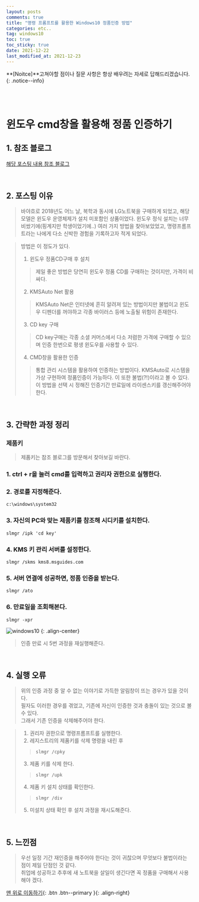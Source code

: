 ```yaml
---
layout: posts
comments: true
title: "명령 프롬프트를 활용한 Windows10 정품인증 방법"
categories: etc..
tag: windows10
toc: true
toc_sticky: true
date: 2021-12-22
last_modified_at: 2021-12-23
---
```


**[Noitce]**고쳐야할 점이나 질문 사항은 항상 배우려는 자세로 답해드리겠습니다.
{: .notice--info}

<br>
<br>


# 윈도우 cmd창을 활용해 정품 인증하기

## 1. 참조 블로그
[해당 포스팅 내용 참조 블로그](https://coding-factory.tistory.com/487) 

<br>

## 2. 포스팅 이유
> 바야흐로 2018년도 어느 날, 복학과 동시에 LG노트북을 구매하게 되었고, 해당 모델은 윈도우 운영체제가 설치 미포함인 상품이었다. 윈도우 정식 설치는 너무 비쌌기에(핑계지만 학생이었기에..) 여러 가지 방법을 찾아보았었고, 명령프롬프트라는 나에게 다소 신박한 경험을 기록하고자 적게 되었다. 


>  방법은 이 정도가 있다.  
> 1. 윈도우 정품CD구매 후 설치
>> 제일 좋은 방법은 당연히 윈도우 정품 CD를 구매하는 것이지만, 가격이 비싸다.
> 2. KMSAuto Net 활용
>> KMSAuto Net은 인터넷에 흔히 알려져 있는 방법이지만 불법이고 윈도우 디펜더를 꺼야하고 각종 바이러스 등에 노출될 위험이 존재한다. 
> 3. CD key 구매   
>> CD key구매는 각종 소셜 커머스에서 다소 저렴한 가격에 구매할 수 있으며 인증 한번으로 평생 윈도우를 사용할 수 있다. 
> 4. CMD창을 활용한 인증
>> 통합 관리 시스템을 활용하여 인증하는 방법이다. KMSAuto로 시스템을 가상 구현하여 정품인증이 가능하다. 이 또한 불법(?!)이라고 볼 수 있다. 이 방법을 선택 시 정해진 인증기간 만료일에 라이센스키를 갱신해주어야 한다.



<br>

## 3. 간략한 과정 정리

### 제품키 
> 제품키는 참조 블로그를 방문해서 찾아보길 바란다.

### 1. ctrl + r을 눌러 cmd를 입력하고 권리자 권한으로 실행한다.

### 2. 경로를 지정해준다.
```
c:\windows\system32
```

### 3. 자신의 PC와 맞는 제품키를 참조해 시디키를 설치한다.
```
slmgr /ipk 'cd key'
```

### 4. KMS 키 관리 서버를 설정한다.
```
slmgr /skms kms8.msguides.com
```

### 5. 서버 연결에 성공하면, 정품 인증을 받는다.
```
slmgr /ato
```

### 6. 만료일을 조회해본다.
```
slmgr -xpr
```
![windows10](https://user-images.githubusercontent.com/75322297/147110112-d08e91f6-bee8-49b0-8583-e1a41d15bdef.PNG)
{: .align-center}
> 인증 만료 시 5번 과정을 재실행해준다.  


<br>

## 4. 실행 오류
> 위의 인증 과정 중 알 수 없는 이야기로 가득한 알림창이 뜨는 경우가 있을 것이다.  
> 필자도 이러한 경우를 겪었고, 기존에 자신이 인증한 것과 충돌이 있는 것으로 볼 수 있다.  
> 그래서 기존 인증을 삭제해주어야 한다.

> 1. 권리자 권한으로 명령프롬프트를 실행한다.
> 2. 레지스트리의 제품키를 삭제 명령을 내린 후
> >```
> >slmgr /cpky
> >```
> 3. 제품 키를 삭제 한다.
> >```
> >slmgr /upk
> >```
> 4. 제품 키 설치 상태를 확인한다.
> >```
> >slmgr /div
> >```
> 5. 미설치 상태 확인 후 설치 과정을 재시도해준다.

<br>

## 5. 느낀점
> 우선 일정 기간 재인증을 해주어야 한다는 것이 귀찮으며 무엇보다 불법이라는 점이 제일 단점인 것 같다.  
> 취업에 성공하고 추후에 새 노트북을 살일이 생긴다면 꼭 정품을 구매해서 사용해야 겠다.


[맨 위로 이동하기](#){: .btn .btn--primary }{: .align-right}